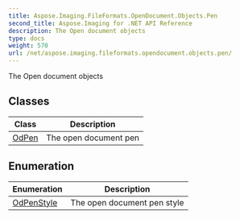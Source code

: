 ```yaml
---
title: Aspose.Imaging.FileFormats.OpenDocument.Objects.Pen
second_title: Aspose.Imaging for .NET API Reference
description: The Open document objects
type: docs
weight: 570
url: /net/aspose.imaging.fileformats.opendocument.objects.pen/
---
```

The Open document objects

## Classes

| Class | Description |
| --- | --- |
| [OdPen](./odpen/) | The open document pen |
## Enumeration

| Enumeration | Description |
| --- | --- |
| [OdPenStyle](./odpenstyle/) | The open document pen style |


